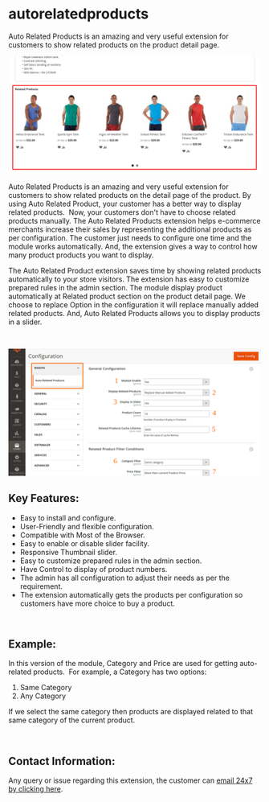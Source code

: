 # autorelatedproducts
Auto Related Products is an amazing and very useful extension for customers to show related products on the product detail page.


  <img src="front.png" />

<div id="long_description"><p>Auto Related Products is an amazing and very useful extension for customers to show related products on the detail page of the product. By using Auto Related Product, your customer has a better&nbsp;way to display related products.&nbsp; Now, your customers don't have to choose related products manually. The Auto Related Products extension helps e-commerce merchants increase their sales by representing the additional products as per configuration. The customer just needs to configure one time and the module works automatically. And, the extension gives a way to control how many product products you want to display.&nbsp;</p>
<p>The Auto Related Product extension saves time by showing related products automatically to your store visitors. The extension has easy to customize prepared rules in the admin section. The module display product automatically at Related product section on the product detail page. We choose to replace Option in the configuration it will replace manually added related products. And, Auto Related Products allows you to display products in a slider.</p>
<p>&nbsp;</p>


  <img src="configuration.png" />
  
<h2><strong>Key Features:</strong></h2>
<ul>
<li>Easy to install and configure.</li>
<li>User-Friendly and flexible configuration.</li>
<li>Compatible with Most of the Browser.</li>
<li>Easy to enable or disable slider facility.</li>
<li>Responsive Thumbnail slider.</li>
<li>Easy to customize prepared rules in the admin section.</li>
<li>Have Control to display of product numbers.</li>
<li>The admin has all configuration to adjust their needs as per the requirement.</li>
<li>The extension automatically gets the products per configuration so customers have more choice to buy a product.</li>
</ul>
<p>&nbsp;</p>
<h2><strong>Example:</strong></h2>
<p>In this version of the module, Category and Price are used for getting auto-related products.&nbsp; For example, a&nbsp;Category has two options:</p>
<ol>
<li>Same Category</li>
<li>Any Category</li>
</ol>
<p>If we select the same category then products are displayed related to that same category of the current product.</p>
<p>&nbsp;</p>
<h2><strong>Contact Information:</strong></h2>
<p>Any query or issue regarding this extension, the customer can <a href="mailto:bhavinbgehlot@gmail.com" target="_blank">email 24x7 by clicking here</a>.</p></div>
